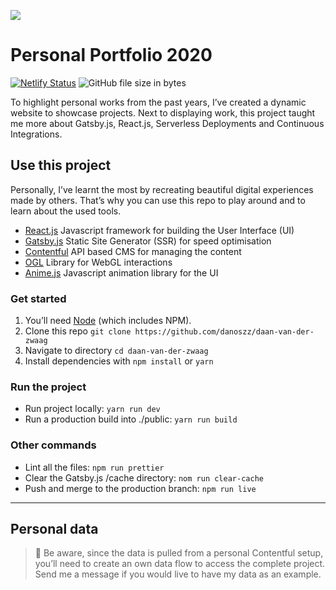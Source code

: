 ![](https://daanvanderzwaag.com/screenrec-header_repo.gif)

# Personal Portfolio 2020

[![Netlify Status](https://api.netlify.com/api/v1/badges/7ec1dd00-30a0-4187-8a5b-3453a22e544f/deploy-status)](https://app.netlify.com/sites/daanvanderzwaag/deploys)
![GitHub file size in bytes](https://img.shields.io/github/size/danoszz/daan-van-der-zwaag/public?label=production%20size)

To highlight personal works from the past years, I’ve created a dynamic website to showcase projects. Next to displaying work, this project taught me more about Gatsby.js, React.js, Serverless Deployments and Continuous Integrations.

## Use this project

Personally, I’ve learnt the most by recreating beautiful digital experiences made by others. That’s why you can use this repo to play around and to learn about the used tools.

-   [React.js](https://reactjs.org/) Javascript framework for building the User Interface (UI)
-   [Gatsby.js](https://www.gatsbyjs.org/) Static Site Generator (SSR) for speed optimisation
-   [Contentful](https://www.contentful.com/) API based CMS for managing the content
-   [OGL](https://github.com/oframe/ogl) Library for WebGL interactions
-   [Anime.js](https://animejs.com/) Javascript animation library for the UI

### Get started

1. You’ll need [Node](_https://nodejs.org/_) (which includes NPM).
2. Clone this repo `git clone https://github.com/danoszz/daan-van-der-zwaag`
3. Navigate to directory `cd daan-van-der-zwaag`
4. Install dependencies with `npm install` or `yarn`

### Run the project

-   Run project locally: `yarn run dev`
-   Run a production build into ./public: `yarn run build`

### Other commands

-   Lint all the files: `npm run prettier`
-   Clear the Gatsby.js /cache directory: `nom run clear-cache`
-   Push and merge to the production branch: `npm run live`

---

## Personal data

> 👀 Be aware, since the data is pulled from a personal Contentful setup, you’ll need to create an own data flow to access the complete project. Send me a message if you would live to have my data as an example.
